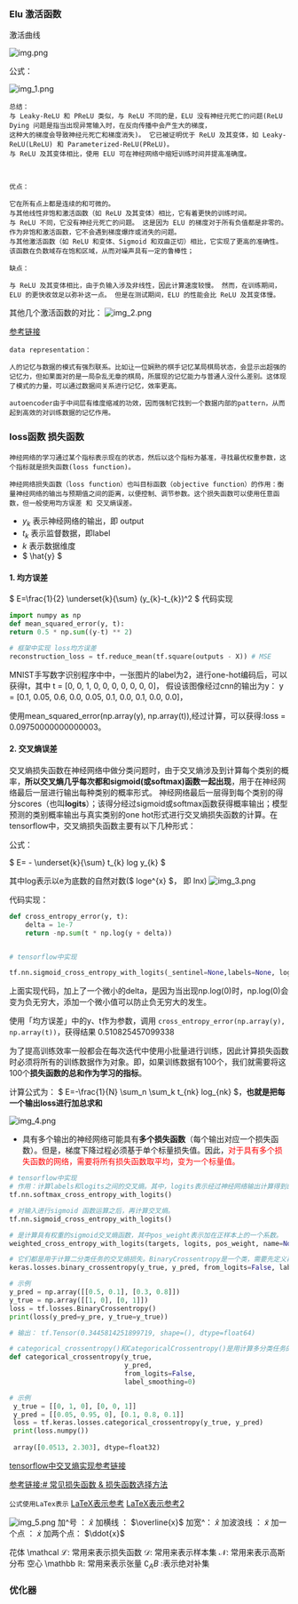 ### Elu 激活函数

激活曲线

![img.png](img.png)

公式：

![img_1.png](img_1.png)

```
总结：
与 Leaky-ReLU 和 PReLU 类似，与 ReLU 不同的是，ELU 没有神经元死亡的问题(ReLU Dying 问题是指当出现异常输入时，在反向传播中会产生大的梯度，
这种大的梯度会导致神经元死亡和梯度消失)。 它已被证明优于 ReLU 及其变体，如 Leaky-ReLU(LReLU) 和 Parameterized-ReLU(PReLU)。 
与 ReLU 及其变体相比，使用 ELU 可在神经网络中缩短训练时间并提高准确度。



优点：

它在所有点上都是连续的和可微的。
与其他线性非饱和激活函数（如 ReLU 及其变体）相比，它有着更快的训练时间。
与 ReLU 不同，它没有神经元死亡的问题。 这是因为 ELU 的梯度对于所有负值都是非零的。
作为非饱和激活函数，它不会遇到梯度爆炸或消失的问题。
与其他激活函数（如 ReLU 和变体、Sigmoid 和双曲正切）相比，它实现了更高的准确性。
该函数在负数域存在饱和区域，从而对噪声具有一定的鲁棒性；

缺点：

与 ReLU 及其变体相比，由于负输入涉及非线性，因此计算速度较慢。 然而，在训练期间，ELU 的更快收敛足以弥补这一点。 但是在测试期间，ELU 的性能会比 ReLU 及其变体慢。
```

其他几个激活函数的对比：
![img_2.png](img_2.png)

[参考链接](https://www.cnblogs.com/Joejwu/p/Joejwu_blog210618.html)

```
data representation：

人的记忆与数据的模式有强烈联系。比如让一位娴熟的棋手记忆某局棋局状态，会显示出超强的记忆力，但如果面对的是一局杂乱无章的棋局，所展现的记忆能力与普通人没什么差别。这体现了模式的力量，可以通过数据间关系进行记忆，效率更高。

autoencoder由于中间层有维度缩减的功效，因而强制它找到一个数据内部的pattern，从而起到高效的对训练数据的记忆作用。
```

### loss函数 损失函数

```
神经网络的学习通过某个指标表示现在的状态，然后以这个指标为基准，寻找最优权重参数，这个指标就是损失函数(loss function)。

神经网络损失函数（loss function）也叫目标函数（objective function）的作用：衡量神经网络的输出与预期值之间的距离，以便控制、调节参数。这个损失函数可以使用任意函数，但一般使用均方误差 和 交叉熵误差。
```

- $y_{k}$ 表示神经网络的输出，即 output
- ${t}_{k}$ 表示监督数据，即label
- $k$ 表示数据维度
- $ \hat{y} $

#### 1. 均方误差

$ E=\frac{1}{2} \underset{k}{\sum} (y_{k}-t_{k})^2 $
代码实现

```python
import numpy as np
def mean_squared_error(y, t):
return 0.5 * np.sum((y-t) ** 2)

# 框架中实现 loss均方误差
reconstruction_loss = tf.reduce_mean(tf.square(outputs - X)) # MSE
```

MNIST手写数字识别程序中中，一张图片的label为2，进行one-hot编码后，可以获得t，其中
t = [0, 0, 1, 0, 0, 0, 0, 0, 0, 0]，
假设该图像经过cnn的输出为y：
y = [0.1, 0.05, 0.6, 0.0, 0.05, 0.1, 0.0, 0.1, 0.0, 0.0]，

使用mean_squared_error(np.array(y), np.array(t)),经过计算，可以获得:loss = 0.09750000000000003。

#### 2. 交叉熵误差

交叉熵损失函数在神经网络中做分类问题时，由于交叉熵涉及到计算每个类别的概率，**所以交叉熵几乎每次都和sigmoid(或softmax)函数一起出现**，用于在神经网络最后一层进行输出每种类别的概率形式。
神经网络最后一层得到每个类别的得分scores（也叫**logits**）；该得分经过sigmoid或softmax函数获得概率输出；模型预测的类别概率输出与真实类别的one hot形式进行交叉熵损失函数的计算。在tensorflow中，交叉熵损失函数主要有以下几种形式：

公式：

$ E= - \underset{k}{\sum} t_{k} log y_{k} $

其中log表示以e为底数的自然对数($ loge^{x} $， 即 lnx)
![img_3.png](img_3.png)

代码实现：

```python
def cross_entropy_error(y, t):
    delta = 1e-7 
    return -np.sum(t * np.log(y + delta))


# tensorflow中实现

tf.nn.sigmoid_cross_entropy_with_logits(_sentinel=None,labels=None, logits=None, name=None)
```

上面实现代码，加上了一个微小的delta，是因为当出现np.log(0)时，np.log(0)会变为负无穷大，添加一个微小值可以防止负无穷大的发生。

使用「均方误差」中的y、t作为参数，调用 `cross_entropy_error(np.array(y), np.array(t))`，获得结果 0.510825457099338

为了提高训练效率一般都会在每次迭代中使用小批量进行训练，因此计算损失函数时必须将所有的训练数据作为对象。即，如果训练数据有100个，我们就需要将这100个**损失函数的总和作为学习的指标**。

计算公式为： $ E=-\frac{1}{N} \sum_n \sum_k t_{nk} log_{nk} $，**也就是把每一个输出loss进行加总求和**

![img_4.png](img_4.png)

* 具有多个输出的神经网络可能具有**多个损失函数**（每个输出对应一个损失函数）。但是，梯度下降过程必须基于单个标量损失值。因此，<font color='red'>对于具有多个损失函数的网络，需要将所有损失函数取平均，变为一个标量值。</font>

```python
# tensorflow中实现
# 作用：计算labels和logits之间的交叉熵。其中，logits表示经过神经网络输出计算得到的未归一化的概率，之后logits会先通过softmax运算再计算交叉熵
tf.nn.softmax_cross_entropy_with_logits()

# 对输入进行sigmoid 函数运算之后，再计算交叉熵。
tf.nn.sigmoid_cross_entropy_with_logits()

# 是计算具有权重的sigmoid交叉熵函数，其中pos_weight表示加在正样本上的一个系数。
weighted_cross_entropy_with_logits(targets, logits, pos_weight, name=None):

# 它们都是用于计算二分类任务的交叉熵损失。BinaryCrossentropy是一个类，需要先定义再调用，返回的是一个最终loss。而binary_crossentropy是一个函数，计算每个位置的损失值，返回的结果与batch_size大小一样，需要再通过reduce_mean()计算最终loss
keras.losses.binary_crossentropy(y_true, y_pred, from_logits=False, label_smoothing=0)

# 示例
y_pred = np.array([[0.5, 0.1], [0.3, 0.8]])
y_true = np.array([[1, 0], [0, 1]])
loss = tf.losses.BinaryCrossentropy()
print(loss(y_pred=y_pre, y_true=y_true))

# 输出： tf.Tensor(0.3445814251899719, shape=(), dtype=float64)

# categorical_crossentropy()和CategoricalCrossentropy()是用计算多分类任务的交叉熵
def categorical_crossentropy(y_true,
                             y_pred,
                             from_logits=False,
                             label_smoothing=0)

# 示例
 y_true = [[0, 1, 0], [0, 0, 1]]
 y_pred = [[0.05, 0.95, 0], [0.1, 0.8, 0.1]]
 loss = tf.keras.losses.categorical_crossentropy(y_true, y_pred)
 print(loss.numpy())
 
 array([0.0513, 2.303], dtype=float32)
```

[tensorflow中交叉熵实现参考链接](https://blog.csdn.net/FrankieHello/article/details/118188350)

[参考链接:# 常见损失函数 & 损失函数选择方法](https://blog.csdn.net/donaldsy/article/details/101295422)

`公式使用LaTex表示` [LaTeX表示参考](https://www.cnblogs.com/nowgood/p/Latexstart.html)
[LaTeX表示参考2](https://blog.csdn.net/qq_46092061/article/details/121862287)

![img_5.png](img_5.png)
加^号 ：      $\hat{x}$
加横线 ：    $\overline{x}$
加宽^：       $\widehat{x}$
加波浪线 ： $\widetilde{x}$
加一个点 ： $\dot{x}$
加两个点：  $\ddot{x}$

花体 \mathcal
$\mathcal L$: 常用来表示损失函数
$\mathcal D$: 常用来表示样本集
$\mathcal N$: 常用来表示高斯分布
空心 \mathbb
$\mathbb R$: 常用来表示张量
$\complement_AB$ :表示绝对补集


### 优化器

